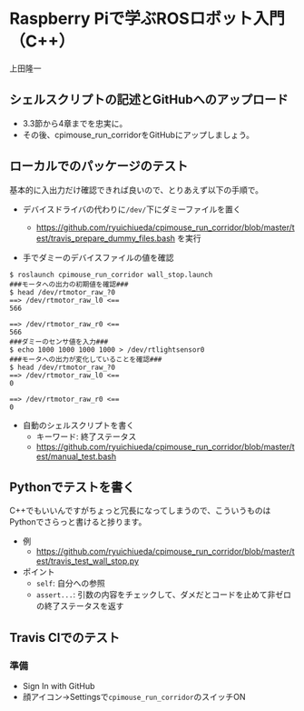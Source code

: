 # Raspberry Piで学ぶROSロボット入門（C++）

上田隆一

## シェルスクリプトの記述とGitHubへのアップロード

* 3.3節から4章までを忠実に。
* その後、cpimouse_run_corridorをGitHubにアップしましょう。

## ローカルでのパッケージのテスト

基本的に入出力だけ確認できれば良いので、とりあえず以下の手順で。

* デバイスドライバの代わりに`/dev/`下にダミーファイルを置く
    * https://github.com/ryuichiueda/cpimouse_run_corridor/blob/master/test/travis_prepare_dummy_files.bash を実行

* 手でダミーのデバイスファイルの値を確認

``` 
$ roslaunch cpimouse_run_corridor wall_stop.launch
###モータへの出力の初期値を確認###
$ head /dev/rtmotor_raw_?0 
==> /dev/rtmotor_raw_l0 <==
566

==> /dev/rtmotor_raw_r0 <==
566
###ダミーのセンサ値を入力###
$ echo 1000 1000 1000 1000 > /dev/rtlightsensor0 
###モータへの出力が変化していることを確認###
$ head /dev/rtmotor_raw_?0
==> /dev/rtmotor_raw_l0 <==
0

==> /dev/rtmotor_raw_r0 <==
0
``` 

* 自動のシェルスクリプトを書く
    * キーワード: 終了ステータス
    * https://github.com/ryuichiueda/cpimouse_run_corridor/blob/master/test/manual_test.bash

## Pythonでテストを書く

C++でもいいんですがちょっと冗長になってしまうので、こういうものはPythonでさらっと書けると捗ります。

* 例
    * https://github.com/ryuichiueda/cpimouse_run_corridor/blob/master/test/travis_test_wall_stop.py
* ポイント
    * `self`: 自分への参照
    * `assert...`: 引数の内容をチェックして、ダメだとコードを止めて非ゼロの終了ステータスを返す

## Travis CIでのテスト

### 準備

* Sign In with GitHub
* 顔アイコン->Settingsで`cpimouse_run_corridor`のスイッチON

